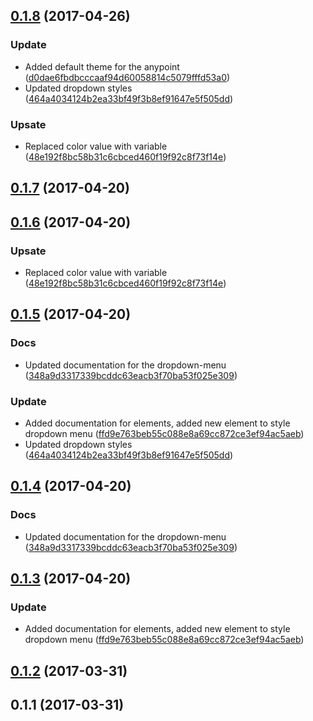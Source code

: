 <a name="0.1.8"></a>
## [0.1.8](https://github.com/advanced-rest-client/anypoint-styles/compare/0.1.4...v0.1.8) (2017-04-26)


### Update

* Added default theme for the anypoint ([d0dae6fbdbcccaaf94d60058814c5079fffd53a0](https://github.com/advanced-rest-client/anypoint-styles/commit/d0dae6fbdbcccaaf94d60058814c5079fffd53a0))
* Updated dropdown styles ([464a4034124b2ea33bf49f3b8ef91647e5f505dd](https://github.com/advanced-rest-client/anypoint-styles/commit/464a4034124b2ea33bf49f3b8ef91647e5f505dd))

### Upsate

* Replaced color value with variable ([48e192f8bc58b31c6cbced460f19f92c8f73f14e](https://github.com/advanced-rest-client/anypoint-styles/commit/48e192f8bc58b31c6cbced460f19f92c8f73f14e))



<a name="0.1.7"></a>
## [0.1.7](https://github.com/advanced-rest-client/anypoint-styles/compare/0.1.6...v0.1.7) (2017-04-20)




<a name="0.1.6"></a>
## [0.1.6](https://github.com/advanced-rest-client/anypoint-styles/compare/0.1.5...v0.1.6) (2017-04-20)


### Upsate

* Replaced color value with variable ([48e192f8bc58b31c6cbced460f19f92c8f73f14e](https://github.com/advanced-rest-client/anypoint-styles/commit/48e192f8bc58b31c6cbced460f19f92c8f73f14e))



<a name="0.1.5"></a>
## [0.1.5](https://github.com/advanced-rest-client/anypoint-styles/compare/0.1.2...v0.1.5) (2017-04-20)


### Docs

* Updated documentation for the dropdown-menu ([348a9d3317339bcddc63eacb3f70ba53f025e309](https://github.com/advanced-rest-client/anypoint-styles/commit/348a9d3317339bcddc63eacb3f70ba53f025e309))

### Update

* Added documentation for elements, added new element to style dropdown menu ([ffd9e763beb55c088e8a69cc872ce3ef94ac5aeb](https://github.com/advanced-rest-client/anypoint-styles/commit/ffd9e763beb55c088e8a69cc872ce3ef94ac5aeb))
* Updated dropdown styles ([464a4034124b2ea33bf49f3b8ef91647e5f505dd](https://github.com/advanced-rest-client/anypoint-styles/commit/464a4034124b2ea33bf49f3b8ef91647e5f505dd))



<a name="0.1.4"></a>
## [0.1.4](https://github.com/advanced-rest-client/anypoint-styles/compare/0.1.3...v0.1.4) (2017-04-20)


### Docs

* Updated documentation for the dropdown-menu ([348a9d3317339bcddc63eacb3f70ba53f025e309](https://github.com/advanced-rest-client/anypoint-styles/commit/348a9d3317339bcddc63eacb3f70ba53f025e309))



<a name="0.1.3"></a>
## [0.1.3](https://github.com/advanced-rest-client/anypoint-styles/compare/0.1.2...v0.1.3) (2017-04-20)


### Update

* Added documentation for elements, added new element to style dropdown menu ([ffd9e763beb55c088e8a69cc872ce3ef94ac5aeb](https://github.com/advanced-rest-client/anypoint-styles/commit/ffd9e763beb55c088e8a69cc872ce3ef94ac5aeb))



<a name="0.1.2"></a>
## [0.1.2](https://github.com/advanced-rest-client/anypoint-styles/compare/0.1.1...v0.1.2) (2017-03-31)




<a name="0.1.1"></a>
## 0.1.1 (2017-03-31)




